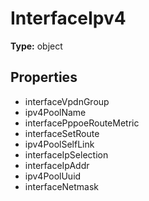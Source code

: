 # InterfaceIpv4


**Type:** object

## Properties
* interfaceVpdnGroup
* ipv4PoolName
* interfacePppoeRouteMetric
* interfaceSetRoute
* ipv4PoolSelfLink
* interfaceIpSelection
* interfaceIpAddr
* ipv4PoolUuid
* interfaceNetmask
